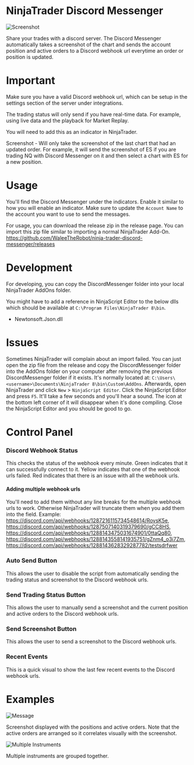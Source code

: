 # NinjaTrader Discord Messenger

<img src="./images/screenshot.png" alt="Screenshot" style="display: block; margin: 0 auto">

Share your trades with a discord server. The Discord Messenger automatically takes a screenshot of the chart and sends the account position and active orders to a Discord webhook url everytime an order or position is updated.

# Important

Make sure you have a valid Discord webhook url, which can be setup in the settings section of the server under integrations.

The trading status will only send if you have real-time data. For example, using live data and the playback for Market Replay.

You will need to add this as an indicator in NinjaTrader.

Screenshot - Will only take the screenshot of the last chart that had an updated order. For example, it will send the screenshot of ES if you are trading NQ with Discord Messenger on it and then select a chart with ES for a new position.

# Usage

You'll find the Discord Messenger under the indicators. Enable it similar to how you will enable an indicator. Make sure to update the `Account Name` to the account you want to use to send the messages.

For usage, you can download the release zip in the release page. You can import this zip file similar to importing a normal NinjaTrader Add-On. https://github.com/WaleeTheRobot/ninja-trader-discord-messenger/releases

# Development

For developing, you can copy the DiscordMessenger folder into your local NinjaTrader AddOns folder.

You might have to add a reference in NinjaScript Editor to the below dlls which should be available at `C:\Program Files\NinjaTrader 8\bin`.

- Newtonsoft.Json.dll

# Issues

Sometimes NinjaTrader will complain about an import failed. You can just open the zip file from the release and copy the DiscordMessenger folder into the AddOns folder on your computer after removing the previous DiscordMessenger folder if it exists. It's normally located at: `C:\Users\<username>\Documents\NinjaTrader 8\bin\Custom\AddOns`. Afterwards, open NinjaTrader and click `New` > `NinjaScript Editor`. Click the NinjaScript Editor and press `F5`. It'll take a few seconds and you'll hear a sound. The icon at the bottom left corner of it will disappear when it's done compiling. Close the NinjaScript Editor and you should be good to go.

# Control Panel

### Discord Webhook Status

This checks the status of the webhook every minute. Green indicates that it can successfully connect to it. Yellow indicates that one of the webhook urls failed. Red indicates that there is an issue with all the webhook urls.

#### Adding multiple webhook urls

You'll need to add them without any line breaks for the multiple webhook urls to work. Otherwise NinjaTrader will truncate them when you add them into the field. Example:
https://discord.com/api/webhooks/1287216115734548614/RovsK5e, https://discord.com/api/webhooks/1287507140319379690/gCC8HS, https://discord.com/api/webhooks/1288143475031674901/0ttaQq80, https://discord.com/api/webhooks/1288143558141935751/gZnm4_o3i7Zm, https://discord.com/api/webhooks/1288143628329287782/testsdrfwer

### Auto Send Button

This allows the user to disable the script from automatically sending the trading status and screenshot to the Discord webhook urls.

### Send Trading Status Button

This allows the user to manually send a screenshot and the current position and active orders to the Discord webhook urls.

### Send Screenshot Button

This allows the user to send a screenshot to the Discord webhook urls.

### Recent Events

This is a quick visual to show the last few recent events to the Discord webhook urls.

# Examples

<img src="./images/message.png" alt="Message" style="display: block; margin: 0 auto">

Screenshot displayed with the positions and active orders. Note that the active orders are arranged so it correlates visually with the screenshot.

<img src="./images/multiple-instruments.png" alt="Multiple Instruments" style="display: block; margin: 0 auto">

Multiple instruments are grouped together.
